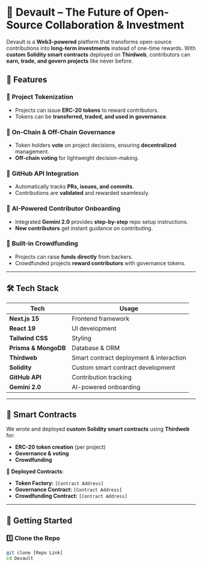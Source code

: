 # 🚀 Devault – The Future of Open-Source Collaboration & Investment  

Devault is a **Web3-powered** platform that transforms open-source contributions into **long-term investments** instead of one-time rewards. With **custom Solidity smart contracts** deployed on **Thirdweb**, contributors can **earn, trade, and govern projects** like never before.  

## 🌟 Features  

### 🔹 **Project Tokenization**  
- Projects can issue **ERC-20 tokens** to reward contributors.  
- Tokens can be **transferred, traded, and used in governance**.  

### 🔹 **On-Chain & Off-Chain Governance**  
- Token holders **vote** on project decisions, ensuring **decentralized** management.  
- **Off-chain voting** for lightweight decision-making.  

### 🔹 **GitHub API Integration**  
- Automatically tracks **PRs, issues, and commits**.  
- Contributions are **validated** and rewarded seamlessly.  

### 🔹 **AI-Powered Contributor Onboarding**  
- Integrated **Gemini 2.0** provides **step-by-step** repo setup instructions.  
- **New contributors** get instant guidance on contributing.  

### 🔹 **Built-in Crowdfunding**  
- Projects can raise **funds directly** from backers.  
- Crowdfunded projects **reward contributors** with governance tokens.  

---

## 🛠 Tech Stack  

| Tech       | Usage |
|------------|--------------------------------|
| **Next.js 15**  | Frontend framework |
| **React 19**  | UI development |
| **Tailwind CSS** | Styling |
| **Prisma & MongoDB** | Database & ORM |
| **Thirdweb** | Smart contract deployment & interaction |
| **Solidity** | Custom smart contract development |
| **GitHub API** | Contribution tracking |
| **Gemini 2.0** | AI-powered onboarding |

---

## 📝 Smart Contracts  

We wrote and deployed **custom Solidity smart contracts** using **Thirdweb** for:  
- **ERC-20 token creation** (per project)  
- **Governance & voting**  
- **Crowdfunding**  

🔗 **Deployed Contracts**:  
- **Token Factory:** `[Contract Address]`  
- **Governance Contract:** `[Contract Address]`  
- **Crowdfunding Contract:** `[Contract Address]`  

---

## 🚀 Getting Started  

### 1️⃣ Clone the Repo  
```sh
git clone [Repo Link]
cd Devault
